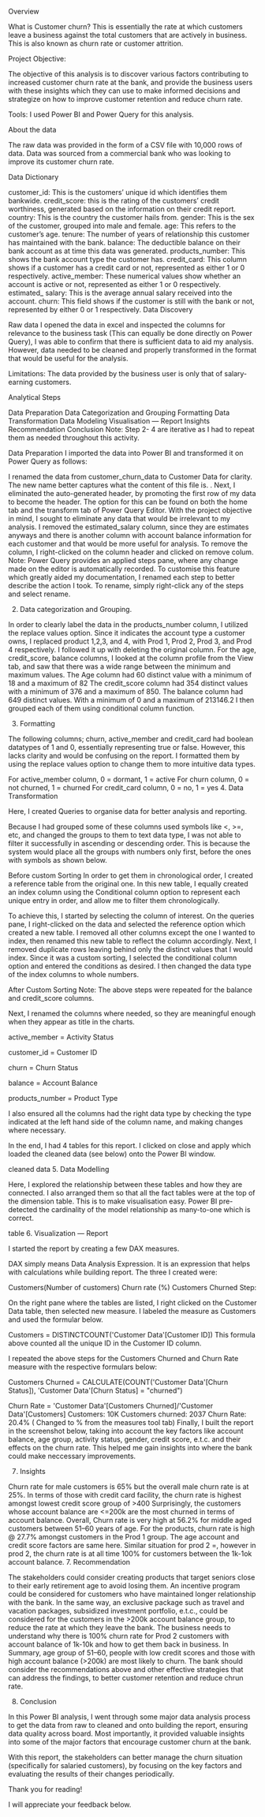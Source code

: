 Overview

What is Customer churn? This is essentially the rate at which customers leave a business against the total customers that are actively in business. This is also known as churn rate or customer attrition.

Project Objective:

The objective of this analysis is to discover various factors contributing to increased customer churn rate at the bank, and provide the business users with these insights which they can use to make informed decisions and strategize on how to improve customer retention and reduce churn rate.

Tools: I used Power BI and Power Query for this analysis.

About the data

The raw data was provided in the form of a CSV file with 10,000 rows of data. Data was sourced from a commercial bank who was looking to improve its customer churn rate.

Data Dictionary

customer_id: This is the customers’ unique id which identifies them bankwide.
credit_score: this is the rating of the customers’ credit worthiness, generated based on the information on their credit report.
country: This is the country the customer hails from.
gender: This is the sex of the customer, grouped into male and female.
age: This refers to the customer’s age.
tenure: The number of years of relationship this customer has maintained with the bank.
balance: The deductible balance on their bank account as at time this data was generated.
products_number: This shows the bank account type the customer has.
credit_card: This column shows if a customer has a credit card or not, represented as either 1 or 0 respectively.
active_member: These numerical values show whether an account is active or not, represented as either 1 or 0 respectively.
estimated_ salary: This is the average annual salary received into the account.
churn: This field shows if the customer is still with the bank or not, represented by either 0 or 1 respectively.
Data Discovery


Raw data
I opened the data in excel and inspected the columns for relevance to the business task (This can equally be done directly on Power Query), I was able to confirm that there is sufficient data to aid my analysis. However, data needed to be cleaned and properly transformed in the format that would be useful for the analysis.

Limitations: The data provided by the business user is only that of salary-earning customers.

Analytical Steps

Data Preparation
Data Categorization and Grouping
Formatting
Data Transformation
Data Modeling
Visualisation — Report
Insights
Recommendation
Conclusion
Note: Step 2- 4 are iterative as I had to repeat them as needed throughout this activity.

Data Preparation
I imported the data into Power BI and transformed it on Power Query as follows:

I renamed the data from customer_churn_data to Customer Data for clarity. The new name better captures what the content of this file is. .
Next, I eliminated the auto-generated header, by promoting the first row of my data to become the header. The option for this can be found on both the home tab and the transform tab of Power Query Editor.
With the project objective in mind, I sought to eliminate any data that would be irrelevant to my analysis. I removed the estimated_salary column, since they are estimates anyways and there is another column with account balance information for each customer and that would be more useful for analysis. To remove the column, I right-clicked on the column header and clicked on remove colum.
Note: Power Query provides an applied steps pane, where any change made on the editor is automatically recorded. To customise this feature which greatly aided my documentation, I renamed each step to better describe the action I took. To rename, simply right-click any of the steps and select rename.

2. Data categorization and Grouping.

In order to clearly label the data in the products_number column, I utilized the replace values option. Since it indicates the account type a customer owns, I replaced product 1,2,3, and 4, with Prod 1, Prod 2, Prod 3, and Prod 4 respectively. I followed it up with deleting the original column.
For the age, credit_score, balance columns, I looked at the column profile from the View tab, and saw that there was a wide range between the minimum and maximum values.
The Age column had 60 distinct value with a minimum of 18 and a maximum of 82
The credit_score column had 354 distinct values with a minimum of 376 and a maximum of 850.
The balance column had 649 distinct values. With a minimum of 0 and a maximum of 213146.2
I then grouped each of them using conditional column function.

3. Formatting

The following columns; churn, active_member and credit_card had boolean datatypes of 1 and 0, essentially representing true or false. However, this lacks clarity and would be confusing on the report. I formatted them by using the replace values option to change them to more intuitive data types.

For active_member column, 0 = dormant, 1 = active
For churn column, 0 = not churned, 1 = churned
For credit_card column, 0 = no, 1 = yes
4. Data Transformation

Here, I created Queries to organise data for better analysis and reporting.

Because I had grouped some of these columns used symbols like <, >=, etc, and changed the groups to them to text data type, I was not able to filter it successfully in ascending or descending order. This is because the system would place all the groups with numbers only first, before the ones with symbols as shown below.


Before custom Sorting
In order to get them in chronological order, I created a reference table from the original one. In this new table, I equally created an index column using the Conditional column option to represent each unique entry in order, and allow me to filter them chronologically.

To achieve this, I started by selecting the column of interest. On the queries pane, I right-clicked on the data and selected the reference option which created a new table. I removed all other columns except the one I wanted to index, then renamed this new table to reflect the column accordingly.
Next, I removed duplicate rows leaving behind only the distinct values that I would index. Since it was a custom sorting, I selected the conditional column option and entered the conditions as desired. I then changed the data type of the index columns to whole numbers.

After Custom Sorting
Note: The above steps were repeated for the balance and credit_score columns.

Next, I renamed the columns where needed, so they are meaningful enough when they appear as title in the charts.

active_member = Activity Status

customer_id = Customer ID

churn = Churn Status

balance = Account Balance

products_number = Product Type

I also ensured all the columns had the right data type by checking the type indicated at the left hand side of the column name, and making changes where necessary.

In the end, I had 4 tables for this report. I clicked on close and apply which loaded the cleaned data (see below) onto the Power BI window.


cleaned data
5. Data Modelling

Here, I explored the relationship between these tables and how they are connected. I also arranged them so that all the fact tables were at the top of the dimension table. This is to make visualisation easy. Power BI pre-detected the cardinality of the model relationship as many-to-one which is correct.


table
6. Visualization — Report

I started the report by creating a few DAX measures.

DAX simply means Data Analysis Expression. It is an expression that helps with calculations while building report. The three I created were:

Customers(Number of customers)
Churn rate (%)
Customers Churned
Step:

On the right pane where the tables are listed, I right clicked on the Customer Data table, then selected new measure. I labeled the measure as Customers and used the formular below.

Customers = DISTINCTCOUNT('Customer Data'[Customer ID])
This formula above counted all the unique ID in the Customer ID column.

I repeated the above steps for the Customers Churned and Churn Rate measure with the respective formulars below:

Customers Churned = CALCULATE(COUNT('Customer Data'[Churn Status]), 'Customer Data'[Churn Status] = "churned")

Churn Rate = 'Customer Data'[Customers Churned]/'Customer Data'[Customers]
Customers: 10K
Customers churned: 2037
Churn Rate: 20.4% ( Changed to % from the measures tool tab)
Finally, I built the report in the screenshot below, taking into account the key factors like account balance, age group, activity status, gender, credit score, e.t.c. and their effects on the churn rate. This helped me gain insights into where the bank could make neccessary improvements.


7. Insights

Churn rate for male customers is 65% but the overall male churn rate is at 25%.
In terms of those with credit card facility, the churn rate is highest amongst lowest credit score group of >400
Surprisingly, the customers whose account balance are <=200k are the most churned in terms of account balance.
Overall, Churn rate is very high at 56.2% for middle aged customers between 51–60 years of age.
For the products, churn rate is high @ 27.7% amongst customers in the Prod 1 group. The age account and credit score factors are same here. Similar situation for prod 2 =, however in prod 2, the churn rate is at all time 100% for customers between the 1k-1ok account balance.
7. Recommendation

The stakeholders could consider creating products that target seniors close to their early retirement age to avoid losing them.
An incentive program could be considered for customers who have maintained longer relationship with the bank.
In the same way, an exclusive package such as travel and vacation packages, subsidized investment portfolio, e.t.c., could be considered for the customers in the >200k account balance group, to reduce the rate at which they leave the bank.
The business needs to understand why there is 100% churn rate for Prod 2 customers with account balance of 1k-10k and how to get them back in business.
In Summary, age group of 51–60, people with low credit scores and those with high account balance (>200k) are most likely to churn. The bank should consider the recommendations above and other effective strategies that can address the findings, to better customer retention and reduce chrun rate.

8. Conclusion

In this Power BI analysis, I went through some major data analysis process to get the data from raw to cleaned and onto building the report, ensuring data quality across board. Most importantly, it provided valuable insights into some of the major factors that encourage customer churn at the bank.

With this report, the stakeholders can better manage the churn situation (specifically for salaried customers), by focusing on the key factors and evaluating the results of their changes periodically.

Thank you for reading!

I will appreciate your feedback below.
